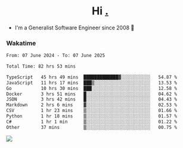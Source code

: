 <h1 align="center">Hi <a href="https://www.hackerrank.com/erasmosaraujo">.</a></h1>
 
- I'm a Generalist Software Engineer  since 2008 🚀
<!--  
<p align="left">
  <a href="https://github.com/erasmosoares/github-readme-stats">
    <img
      align="center"
      src="https://github-readme-stats.vercel.app/api/top-langs/?username=erasmosoares&theme=radical&layout=compact"
    />
  </a>
  <a href="https://github.com/erasmosoares/github-readme-stats">
    [![Harlok's WakaTime stats](https://github-readme-stats.vercel.app/api/wakatime?username=ffflabs)](https://github.com/anuraghazra/github-readme-stats)
  </a>
</p>

<!--
 ### Repo 
 
<p align="left">
 <a href="https://github.com/erasmosoares/github-readme-stats">
    <img
      align="center"
      height="165"
      src="https://github-readme-stats.vercel.app/api/pin?username=erasmosoares&repo=sample-node&title_color=fff&icon_color=f9f9f9&text_color=9f9f9f&bg_color=151515"
    />
  </a>
  <a href="https://github.com/erasmosoares/github-readme-stats">
    <img
      align="center"
      height="165"
      src="https://github-readme-stats.vercel.app/api/pin?username=erasmosoares&repo=sample-node&title_color=fff&icon_color=f9f9f9&text_color=9f9f9f&bg_color=151515"
    />
  </a>
</p>
-->

 ### Wakatime 

<!--START_SECTION:waka-->

```txt
From: 07 June 2024 - To: 07 June 2025

Total Time: 82 hrs 53 mins

TypeScript   45 hrs 49 mins  █████████████▓░░░░░░░░░░░   54.87 %
JavaScript   11 hrs 17 mins  ███▒░░░░░░░░░░░░░░░░░░░░░   13.53 %
Go           10 hrs 30 mins  ███░░░░░░░░░░░░░░░░░░░░░░   12.58 %
Docker       3 hrs 51 mins   █░░░░░░░░░░░░░░░░░░░░░░░░   04.62 %
JSON         3 hrs 42 mins   █░░░░░░░░░░░░░░░░░░░░░░░░   04.43 %
Markdown     2 hrs 6 mins    ▓░░░░░░░░░░░░░░░░░░░░░░░░   02.53 %
CSV          1 hr 23 mins    ▒░░░░░░░░░░░░░░░░░░░░░░░░   01.66 %
Python       1 hr 18 mins    ▒░░░░░░░░░░░░░░░░░░░░░░░░   01.57 %
C#           1 hr 1 min      ▒░░░░░░░░░░░░░░░░░░░░░░░░   01.22 %
Other        37 mins         ▒░░░░░░░░░░░░░░░░░░░░░░░░   00.75 %
```

<!--END_SECTION:waka-->

![](https://komarev.com/ghpvc/?username=erasmosoares&color=brightgreen)
